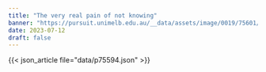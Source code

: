 ```yaml
---
title: "The very real pain of not knowing"
banner: "https://pursuit.unimelb.edu.au/__data/assets/image/0019/75601/The-very-real-pain-of-not-knowing-_b9a622ab-58bd-4065-b258-d2601ba07cd4.jpg"
date: 2023-07-12
draft: false
---
```


{{< json_article file="data/p75594.json" >}}